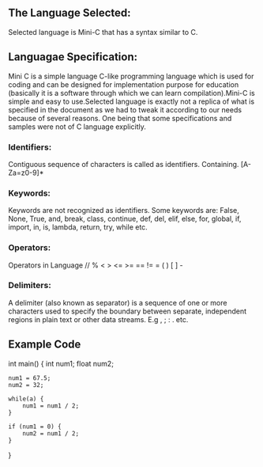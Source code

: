 ## The Language Selected: ##

Selected language is Mini-C that has a syntax similar to C.

## Languagae Specification: ##

Mini C is a simple language C-like programming language which is used for coding and can be designed for implementation purpose for education (basically it is a software through which we can learn compilation).Mini-C is simple and easy to use.Selected language is exactly not a replica of what is specified in the document as we had to tweak it according to our needs because of several reasons. One being that some specifications and samples were not of C language explicitly.

### Identifiers: ###

Contiguous sequence of characters is called as identifiers. Containing. [A-Za=z0-9]*

### Keywords: ###

Keywords are not recognized as identifiers. Some keywords are: False, None, True, and, break, class, continue, def, del, elif, else, for, global, if, import, in, is, lambda, return, try, while etc.

### Operators: ###

Operators in Language // % < > <= >= == != = ( ) [ ] -

### Delimiters: ###

A delimiter (also known as separator) is a sequence of one or more characters used to specify the boundary between separate, independent regions in plain text or other data streams. E.g , ; : . etc.

## Example Code ##

int main() {
    int num1;
    float num2;

    num1 = 67.5;
    num2 = 32;

    while(a) {
        num1 = num1 / 2;
    }

    if (num1 = 0) {
        num2 = num1 / 2;
    }
}
